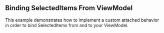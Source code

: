 ##  Binding SelectedItems From ViewModel 
This example demonstrates how to implement a custom attached behavior in order to bind SelectedItems from and to your ViewModel.

[//]: <keywords: custom, attached, behavior>